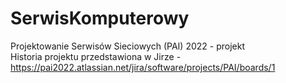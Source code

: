 # SerwisKomputerowy

Projektowanie Serwisów Sieciowych (PAI) 2022 - projekt <br>
Historia projektu przedstawiona w Jirze - https://pai2022.atlassian.net/jira/software/projects/PAI/boards/1
